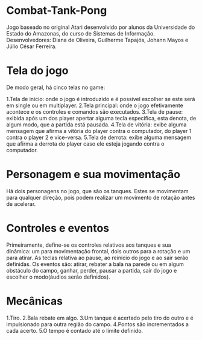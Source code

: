 # Combat-Tank-Pong
Jogo baseado no original Atari desenvolvido por alunos da Universidade do Estado do Amazonas, do curso de Sistemas de Informação. Desenvolvedores: Diana de Oliveira, Guilherme Tapajós, Johann Mayos e Júlio César Ferreira.

# Tela do jogo
De modo geral, há cinco telas no game:

1.Tela de início: onde o jogo é introduzido e é possível escolher se este será em single ou em multiplayer.
2.Tela principal: onde o jogo efetivamente acontece e os controles e comandos são executados.
3.Tela de pause: exibida após um dos player apertar alguma tecla específica, esta denota, de algum modo, que a partida está pausada.
4.Tela de vitória: exibe alguma mensagem que afirma a vitória do player contra o computador, do player 1 contra o player 2 e vice-versa.
5.Tela de derrota: exibe alguma mensagem que afirma a derrota do player caso ele esteja jogando contra o computador.

# Personagem e sua movimentação
Há dois personagens no jogo, que são os tanques. Estes se movimentam para qualquer direção, pois podem realizar um movimento de rotação antes de acelerar.

# Controles e eventos
Primeiramente, define-se os controles relativos aos tanques e sua dinâmica: um para movimentação frontal, dois outros para a rotação e um para atirar.
As teclas relativa ao pause, ao reinício do jogo e ao sair serão definidas.
Os eventos são: atirar, rebater a bala na parede ou em algum obstáculo do campo, ganhar, perder, pausar a partida, sair do jogo e escolher o modo(áudios serão definidos).

# Mecânicas
1.Tiro.
2.Bala rebate em algo.
3.Um tanque é acertado pelo tiro do outro e é impulsionado para outra região do campo.
4.Pontos são incrementados a cada acerto.
5.O tempo é contado até o limite definido.

